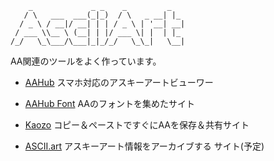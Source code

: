 ```
    _             _ _    _         _
   / \   ___  ___(_|_)  / \   _ __| |_
  / _ \ / __|/ __| | | / _ \ | '__| __|
 / ___ \\__ \ (__| | |/ ___ \| |  | |_
/_/   \_\___/\___|_|_/_/   \_\_|   \__|

```

AA関連のツールをよく作っています。

- [AAHub](https://aahub.org)
スマホ対応のアスキーアートビューワー

- [AAHub Font](https://fonts.aahub.org)
AAのフォントを集めたサイト

- [Kaozo](https://kaozo.aahub.org)
コピー＆ペーストですぐにAAを保存＆共有サイト

- [ASCII.art](https://ASCII.art)
アスキーアート情報をアーカイブする
サイト(予定)
